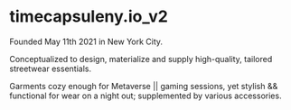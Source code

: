 # timecapsuleny.io_v2

Founded May 11th 2021 in New York City.

Conceptualized to design, materialize and supply high-quality, tailored streetwear essentials.

Garments cozy enough for Metaverse || gaming sessions, yet stylish && functional for wear on a night out; supplemented by various accessories.